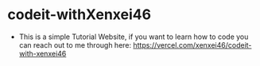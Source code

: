 # codeit-withXenxei46


* This is a simple Tutorial Website, if you want to learn how to code you can reach out to me through here: https://vercel.com/xenxei46/codeit-with-xenxei46
